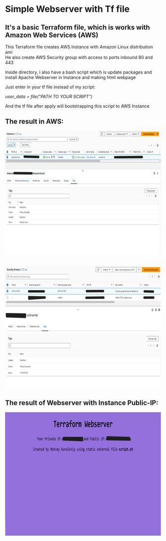 # Simple Webserver with Tf file
## It's a basic Terraform file, which is works with Amazon Web Services (AWS)

This Terraform file creates AWS Instance with Amazon Linux distribution ami<br> 
He also create AWS Security group with access to ports inbound 80 and 443

Inside directory, I also have a bash script which is update packages and install Apache Webserver in Instance and making html webpage 

Just enter in your tf file instead of my script:

*user_data = file("PATH TO YOUR SCRIPT")*

And the tf file after apply will bootstrapping this script to AWS Instance 

## The result in AWS:
<div align="center">
  <img src="https://github.com/MatveyGuralskiy/Terraform/blob/main/Screens/External_File_Webserver/Instance.png?raw=true" height=400 width=800/>
  <br>
  <br>
  <br>
  <img src="https://github.com/MatveyGuralskiy/Terraform/blob/main/Screens/External_File_Webserver/Security-Group.png?raw=true" height=400 width=800/>
</div>

## The result of Webserver with Instance Public-IP:
<div align="center">
  <img src="https://github.com/MatveyGuralskiy/Terraform/blob/main/Screens/External_File_Webserver/Result.png?raw=true" height=400 width=800/>
</div>
